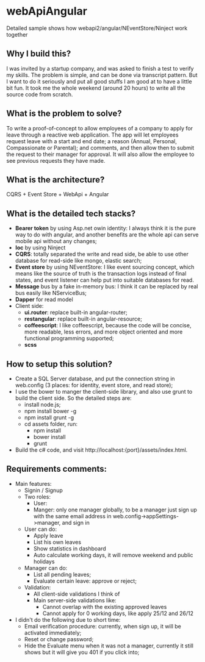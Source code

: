 webApiAngular
=============

Detailed sample shows how webapi2/angular/NEventStore/Ninject work together

## Why I build this?
I was invited by a startup company, and was asked to finish a test to verify my skills. The problem is simple, and can be done via transcript pattern. But I want to do it seriously and put all good stuffs I am good at to have a little bit fun. It took me the whole weekend (around 20 hours) to write all the source code from scratch. 

## What is the problem to solve?
To write a proof-of-concept to allow employees of a company to apply for leave through a reactive web application. The app will let employees request leave with a start and end date; a reason (Annual, Personal, Compassionate or Parental); and comments, and then allow then to submit the request to their manager for approval. It will also allow the employee to see previous requests they have made.

## What is the architecture?
CQRS + Event Store + WebApi + Angular

## What is the detailed tech stacks?
* **Bearer token** by using Asp.net owin identity: I always think it is the pure way to do with angular, and another benefits are the whole api can serve mobile api without any changes;
* **Ioc** by using Ninject
* **CQRS**: totally separated the write and read side, be able to use other database for read-side like mongo, elastic search;  
* **Event store** by using NEventStore: I like event sourcing concept, which means like the source of truth is the transaction logs instead of final states, and event listener can help put into suitable databases for read.
* **Message** bus by a fake in-memory bus: I think it can be replaced by real bus easily like NServiceBus; 
* **Dapper** for read model
* Client side: 
  * **ui.router**: replace built-in angular-router;
  * **restangular**: replace built-in angular-resource;
  * **coffeescript**: I like coffeescript, because the code will be concise, more readable, less errors, and more object oriented and more functional programming supported;
  * **scss**  

## How to setup this solution?
* Create a SQL Server database, and put the connection string in web.config (3 places: for identity, event store, and read store);
* I use the bower to manger the client-side library, and also use grunt to  build the client side. So the detailed steps are:
  * install node.js;
  * npm install bower -g
  * npm install grunt -g
  * cd assets folder, run: 
    * npm install
    * bower install
    * grunt
* Build the c# code, and visit http://localhost:{port}/assets/index.html. 

## Requirements comments:
* Main features:
  * Signin / Signup 
  * Two roles:
    * User: 
    * Manger: only one manager globally, to be a manager just sign up with the same email address in web.config->appSettings->manager, and sign in
  * User can do:
    * Apply leave
    * List his own leaves
    * Show statistics in dashboard
    * Auto calculate working days, it will remove weekend and public holidays
  * Manager can do:
    * List all pending leaves;
    * Evaluate certain leave: approve or reject;
  * Validation:
    * All client-side validations I think of
    * Main server-side validations like:  
      * Cannot overlap with the existing approved leaves
      * Cannot apply for 0 working days, like apply 25/12 and 26/12
* I didn't do the following due to short time:
  * Email verification procedure: currently, when sign up, it will be activated immediately;
  * Reset or change password;
  * Hide the Evaluate menu when it was not a manager, currently it still shows but it will give you 401 if you click into;
